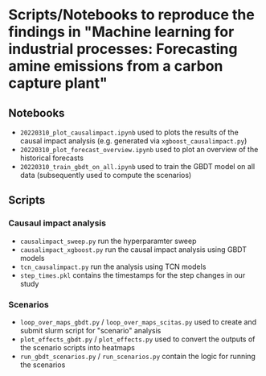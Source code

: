 # Scripts/Notebooks to reproduce the findings in "Machine learning for industrial processes: Forecasting amine emissions from a carbon capture plant"

## Notebooks
- `20220310_plot_causalimpact.ipynb` used to plots the results of the causal impact analysis (e.g. generated via `xgboost_causalimpact.py`)
- `20220310_plot_forecast_overview.ipynb` used to plot an overview of the historical forecasts 
- `20220310_train_gbdt_on_all.ipynb` used to train the GBDT model on all data (subsequently used to compute the scenarios)

## Scripts 
### Causaul impact analysis 
- `causalimpact_sweep.py` run the hyperparamter sweep 
- `causalimpact_xgboost.py` run the causal impact analysis using GBDT models 
- `tcn_causalimpact.py` run the analysis using TCN models
- `step_times.pkl` contains the timestamps for the step changes in our study 

### Scenarios 
- `loop_over_maps_gbdt.py` / `loop_over_maps_scitas.py` used to create and submit slurm script for "scenario" analysis 
- `plot_effects_gbdt.py` / `plot_effects.py` used to convert the outputs of the scenario scripts into heatmaps 
- `run_gbdt_scenarios.py` / `run_scenarios.py` contain the logic for running the scenarios 
